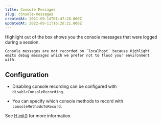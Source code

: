 ```yaml
---
title: Console Messages
slug: console-messages
createdAt: 2021-09-14T01:47:28.000Z
updatedAt: 2022-08-11T16:28:21.000Z
---
```


Highlight out of the box shows you the console messages that were logged during a session.

```hint
Console messages are not recorded on `localhost` because Highlight emits debug messages which we prefer not to flood your environment with.
```

## Configuration

-   Disabling console recording can be configured with `disableConsoleRecording`.

-   You can specify which console methods to record with `consoleMethodsToRecord`.

See [H.init()](../../../sdk/client.md#Hinit) for more information.
